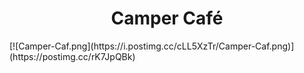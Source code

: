 <h1 align="center"> Camper Café </h1>
[![Camper-Caf.png](https://i.postimg.cc/cLL5XzTr/Camper-Caf.png)](https://postimg.cc/rK7JpQBk)
